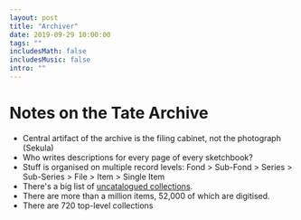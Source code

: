 ```yaml
---
layout: post
title: "Archiver"
date: 2019-09-29 10:00:00
tags: ""
includesMath: false
includesMusic: false
intro: ""
---
```


# Notes on the Tate Archive

- Central artifact of the archive is the filing cabinet, not the photograph (Sekula)
- Who writes descriptions for every page of every sketchbook?
- Stuff is organised on multiple record levels: Fond > Sub-Fond > Series > Sub-Series > File > Item > Single Item
- There's a big list of [uncatalogued collections](http://archive.tate.org.uk/TateArchiveUncatCollList.pdf).
- There are more than a million items, 52,000 of which are digitised.
- There are 720 top-level collections